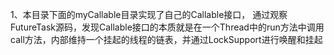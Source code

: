 1、本目录下面的myCallable目录实现了自己的Callable接口，
通过观察FutureTask源码，发现Callable接口的本质就是在一个Thread中的run方法中调用call方法，内部维持一个挂起的线程的链表，并通过LockSupport进行唤醒和挂起
